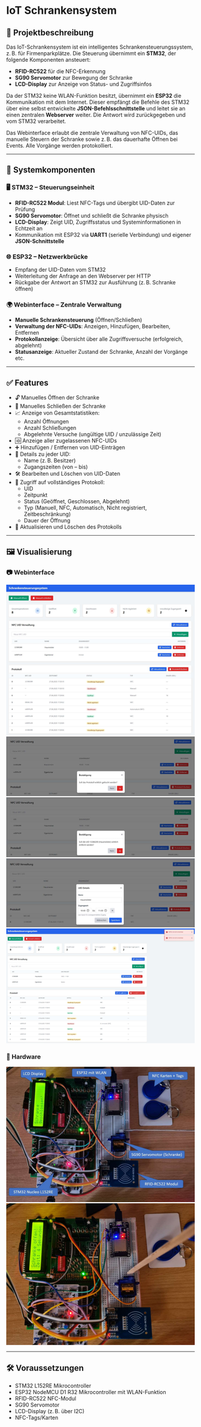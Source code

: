 # IoT Schrankensystem

## 🔎 Projektbeschreibung

Das IoT-Schrankensystem ist ein intelligentes Schrankensteuerungssystem, z. B. für Firmenparkplätze. Die Steuerung übernimmt ein **STM32**, der folgende Komponenten ansteuert:

- **RFID-RC522** für die NFC-Erkennung
- **SG90 Servomotor** zur Bewegung der Schranke
- **LCD-Display** zur Anzeige von Status- und Zugriffsinfos

Da der STM32 keine WLAN-Funktion besitzt, übernimmt ein **ESP32** die Kommunikation mit dem Internet. Dieser empfängt die Befehle des STM32 über eine selbst entwickelte **JSON-Befehlsschnittstelle** und leitet sie an einen zentralen **Webserver** weiter. Die Antwort wird zurückgegeben und vom STM32 verarbeitet.

Das Webinterface erlaubt die zentrale Verwaltung von NFC-UIDs, das manuelle Steuern der Schranke sowie z. B. das dauerhafte Öffnen bei Events. Alle Vorgänge werden protokolliert.

---

## 🧩 Systemkomponenten

### 🖥️ STM32 – Steuerungseinheit

- **RFID-RC522 Modul**: Liest NFC-Tags und übergibt UID-Daten zur Prüfung
- **SG90 Servomotor**: Öffnet und schließt die Schranke physisch
- **LCD-Display**: Zeigt UID, Zugriffsstatus und Systeminformationen in Echtzeit an
- Kommunikation mit ESP32 via **UART1** (serielle Verbindung) und eigener **JSON-Schnittstelle**

### 🌐 ESP32 – Netzwerkbrücke

- Empfang der UID-Daten vom STM32
- Weiterleitung der Anfrage an den Webserver per HTTP
- Rückgabe der Antwort an STM32 zur Ausführung (z. B. Schranke öffnen)

### 🌍 Webinterface – Zentrale Verwaltung

- **Manuelle Schrankensteuerung** (Öffnen/Schließen)
- **Verwaltung der NFC-UIDs**: Anzeigen, Hinzufügen, Bearbeiten, Entfernen
- **Protokollanzeige**: Übersicht über alle Zugriffsversuche (erfolgreich, abgelehnt)
- **Statusanzeige**: Aktueller Zustand der Schranke, Anzahl der Vorgänge etc.

---

## ✅ Features

- 🔓 Manuelles Öffnen der Schranke  
- 🔐 Manuelles Schließen der Schranke  
- 📈 Anzeige von Gesamtstatistiken:
  - Anzahl Öffnungen
  - Anzahl Schließungen
  - Abgelehnte Versuche (ungültige UID / unzulässige Zeit)
- 🆔 Anzeige aller zugelassenen NFC-UIDs  
- ➕ Hinzufügen / Entfernen von UID-Einträgen  
- 🧾 Details zu jeder UID:
  - Name (z. B. Besitzer)
  - Zugangszeiten (von – bis)
- 🛠️ Bearbeiten und Löschen von UID-Daten
- 📜 Zugriff auf vollständiges Protokoll:
  - UID
  - Zeitpunkt
  - Status (Geöffnet, Geschlossen, Abgelehnt)
  - Typ (Manuell, NFC, Automatisch, Nicht registriert, Zeitbeschränkung)
  - Dauer der Öffnung
- 🔄 Aktualisieren und Löschen des Protokolls

---

## 🖼️ Visualisierung

### 📷 Webinterface  
![Webinterface 1 Image](https://github.com/fabi2347/IoT-Schrankensystem/blob/main/Project_Images/Webinterface_1.jpg?raw=true)
![Webinterface 2 Image](https://github.com/fabi2347/IoT-Schrankensystem/blob/main/Project_Images/Webinterface_2.jpg?raw=true)
![Webinterface 3 Image](https://github.com/fabi2347/IoT-Schrankensystem/blob/main/Project_Images/Webinterface_3.jpg?raw=true)
![Webinterface 4 Image](https://github.com/fabi2347/IoT-Schrankensystem/blob/main/Project_Images/Webinterface_4.jpg?raw=true)
![Webinterface 5 Image](https://github.com/fabi2347/IoT-Schrankensystem/blob/main/Project_Images/Webinterface_5.jpg?raw=true)

### 🔧 Hardware  
![Hardware 1 Image](https://github.com/fabi2347/IoT-Schrankensystem/blob/main/Project_Images/Hardware_1.jpg?raw=true)
![Hardware 2 Image](https://github.com/fabi2347/IoT-Schrankensystem/blob/main/Project_Images/Hardware_2.jpg?raw=true)

---

## 🛠️ Voraussetzungen

- STM32 L152RE Mikrocontroller
- ESP32 NodeMCU D1 R32 Mikrocontroller mit WLAN-Funktion
- RFID-RC522 NFC-Modul
- SG90 Servomotor
- LCD-Display (z. B. über I2C)
- NFC-Tags/Karten
